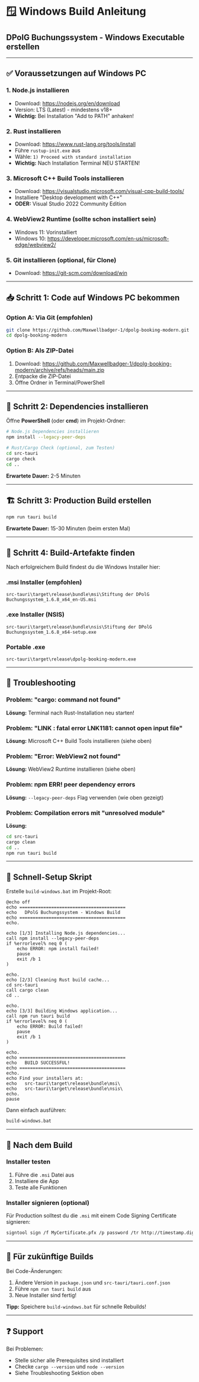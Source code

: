 # 🪟 Windows Build Anleitung
## DPolG Buchungssystem - Windows Executable erstellen

---

## ✅ Voraussetzungen auf Windows PC

### 1. Node.js installieren
- Download: https://nodejs.org/en/download
- Version: LTS (Latest) - mindestens v18+
- **Wichtig:** Bei Installation "Add to PATH" anhaken!

### 2. Rust installieren
- Download: https://www.rust-lang.org/tools/install
- Führe `rustup-init.exe` aus
- Wähle: `1) Proceed with standard installation`
- **Wichtig:** Nach Installation Terminal NEU STARTEN!

### 3. Microsoft C++ Build Tools installieren
- Download: https://visualstudio.microsoft.com/visual-cpp-build-tools/
- Installiere "Desktop development with C++"
- **ODER:** Visual Studio 2022 Community Edition

### 4. WebView2 Runtime (sollte schon installiert sein)
- Windows 11: Vorinstalliert
- Windows 10: https://developer.microsoft.com/en-us/microsoft-edge/webview2/

### 5. Git installieren (optional, für Clone)
- Download: https://git-scm.com/download/win

---

## 📥 Schritt 1: Code auf Windows PC bekommen

### Option A: Via Git (empfohlen)
```bash
git clone https://github.com/Maxwellbadger-1/dpolg-booking-modern.git
cd dpolg-booking-modern
```

### Option B: Als ZIP-Datei
1. Download: https://github.com/Maxwellbadger-1/dpolg-booking-modern/archive/refs/heads/main.zip
2. Entpacke die ZIP-Datei
3. Öffne Ordner in Terminal/PowerShell

---

## 🔧 Schritt 2: Dependencies installieren

Öffne **PowerShell** (oder **cmd**) im Projekt-Ordner:

```bash
# Node.js Dependencies installieren
npm install --legacy-peer-deps

# Rust/Cargo Check (optional, zum Testen)
cd src-tauri
cargo check
cd ..
```

**Erwartete Dauer:** 2-5 Minuten

---

## 🏗️ Schritt 3: Production Build erstellen

```bash
npm run tauri build
```

**Erwartete Dauer:** 15-30 Minuten (beim ersten Mal)

---

## 📍 Schritt 4: Build-Artefakte finden

Nach erfolgreichem Build findest du die Windows Installer hier:

### .msi Installer (empfohlen)
```
src-tauri\target\release\bundle\msi\Stiftung der DPolG Buchungssystem_1.6.8_x64_en-US.msi
```

### .exe Installer (NSIS)
```
src-tauri\target\release\bundle\nsis\Stiftung der DPolG Buchungssystem_1.6.8_x64-setup.exe
```

### Portable .exe
```
src-tauri\target\release\dpolg-booking-modern.exe
```

---

## 🐛 Troubleshooting

### Problem: "cargo: command not found"
**Lösung:** Terminal nach Rust-Installation neu starten!

### Problem: "LINK : fatal error LNK1181: cannot open input file"
**Lösung:** Microsoft C++ Build Tools installieren (siehe oben)

### Problem: "Error: WebView2 not found"
**Lösung:** WebView2 Runtime installieren (siehe oben)

### Problem: npm ERR! peer dependency errors
**Lösung:** `--legacy-peer-deps` Flag verwenden (wie oben gezeigt)

### Problem: Compilation errors mit "unresolved module"
**Lösung:**
```bash
cd src-tauri
cargo clean
cd ..
npm run tauri build
```

---

## 🚀 Schnell-Setup Skript

Erstelle `build-windows.bat` im Projekt-Root:

```batch
@echo off
echo ========================================
echo   DPolG Buchungssystem - Windows Build
echo ========================================
echo.

echo [1/3] Installing Node.js dependencies...
call npm install --legacy-peer-deps
if %errorlevel% neq 0 (
    echo ERROR: npm install failed!
    pause
    exit /b 1
)

echo.
echo [2/3] Cleaning Rust build cache...
cd src-tauri
call cargo clean
cd ..

echo.
echo [3/3] Building Windows application...
call npm run tauri build
if %errorlevel% neq 0 (
    echo ERROR: Build failed!
    pause
    exit /b 1
)

echo.
echo ========================================
echo   BUILD SUCCESSFUL!
echo ========================================
echo.
echo Find your installers at:
echo   src-tauri\target\release\bundle\msi\
echo   src-tauri\target\release\bundle\nsis\
echo.
pause
```

Dann einfach ausführen:
```bash
build-windows.bat
```

---

## 📝 Nach dem Build

### Installer testen
1. Führe die `.msi` Datei aus
2. Installiere die App
3. Teste alle Funktionen

### Installer signieren (optional)
Für Production solltest du die `.msi` mit einem Code Signing Certificate signieren:
```bash
signtool sign /f MyCertificate.pfx /p password /tr http://timestamp.digicert.com /td sha256 /fd sha256 "Stiftung der DPolG Buchungssystem_1.6.8_x64_en-US.msi"
```

---

## 🔄 Für zukünftige Builds

Bei Code-Änderungen:
1. Ändere Version in `package.json` und `src-tauri/tauri.conf.json`
2. Führe `npm run tauri build` aus
3. Neue Installer sind fertig!

**Tipp:** Speichere `build-windows.bat` für schnelle Rebuilds!

---

## ❓ Support

Bei Problemen:
- Stelle sicher alle Prerequisites sind installiert
- Checke `cargo --version` und `node --version`
- Siehe Troubleshooting Sektion oben
